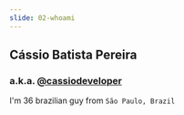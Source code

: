 ```yaml
---
slide: 02-whoami
---
```


## Cássio Batista Pereira

### a.k.a. [@cassiodeveloper](https://linktr.ee/cassiodeveloper)

I'm 36 brazilian guy from `São Paulo, Brazil`
